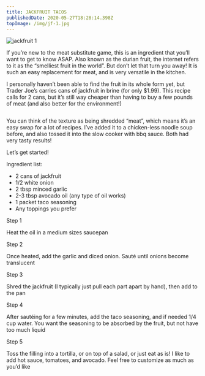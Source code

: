 ```yaml
---
title: JACKFRUIT TACOS
publishedDate: 2020-05-27T18:28:14.398Z
topImage: /img/jf-1.jpg
---
```

![jackfruit 1](/img/jf-1.jpg "food-jackfruit 1")

If you’re new to the meat substitute game, this is an ingredient that you’ll want to get to know ASAP. Also known as the durian fruit, the internet refers to it as the “smelliest fruit in the world”. But don’t let that turn you away! It is such an easy replacement for meat, and is very versatile in the kitchen.



I personally haven’t been able to find the fruit in its whole form yet, but Trader Joe’s carries cans of jackfruit in brine (for only $1.99). This recipe calls for 2 cans, but it’s still way cheaper than having to buy a few pounds of meat (and also better for the environment!)

![]()

You can think of the texture as being shredded “meat”, which means it’s an easy swap for a lot of recipes. I’ve added it to a chicken-less noodle soup before, and also tossed it into the slow cooker with bbq sauce. Both had very tasty results!



Let’s get started!



Ingredient list:

* 2 cans of jackfruit
* 1/2 white onion
* 2 tbsp minced garlic
* 2-3 tbsp avocado oil (any type of oil works)
* 1 packet taco seasoning
* Any toppings you prefer



Step 1

Heat the oil in a medium sizes saucepan

Step 2

Once heated, add the garlic and diced onion. Sauté until onions become translucent

Step 3

Shred the jackfruit (I typically just pull each part apart by hand), then add to the pan

Step 4

After sautéing for a few minutes, add the taco seasoning, and if needed 1/4 cup water. You want the seasoning to be absorbed by the fruit, but not have too much liquid

Step 5

Toss the filling into a tortilla, or on top of a salad, or just eat as is! I like to add hot sauce, tomatoes, and avocado. Feel free to customize as much as you’d like